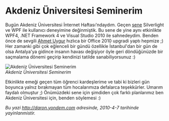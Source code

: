 # Akdeniz Üniversitesi Seminerim 

Bugün Akdeniz Üniversitesi İnternet Haftası'ndaydım. Geçen
[sene](http://daron.yondem.com/tr/post/646cc301-2972-4bfd-9e39-b00cd67be81b)
Silverlight ve WPF ile kullanıcı deneyimine değinmiştik. Bu sene de yine
aynı etkinlikte WPF4, .NET Framework 4 ve Visual Studio 2010 ile
sahnedeydim. Benden önce de sevgili [Ahmet
Uygur](http://ahmet-u.spaces.live.com/) hızlıca bir Office 2010 upgradi
yaptı hepmize ;) Her zamanki gibi çok eğlenceli bir gündü özellikle
İstanbul'dan bir gün de olsa Antalya'ya gidince insanın havası değişiyor
öyle geri döndüğünüzde bir saçmalama dönemi geçirip kendinizi tatilde
sanabiliyorsunuz :)

![Akdeniz Üniversitesi
Seminerim](../media/Akdeniz_Universitesi_Seminerim/06042010_3.jpg)\
*Akdeniz Üniversitesi Seminerim*

Etkinlikte emeği geçen tüm öğrenci kardeşlerime ve tabi ki bizleri gün
boyunca yalnız bırakmayan tüm hocalarımıza defalarca teşekkürler. Umarım
faydalı olmuştur ;) Önümüzdeki sene için şimdiden çok farklı planlarımız
ben Akdeniz Üniversitesi için, benden söylemesi :)


*Bu yazi http://daron.yondem.com adresinde, 2010-4-7 tarihinde yayinlanmistir.*
